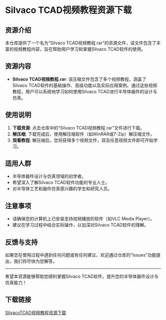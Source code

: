 # Silvaco TCAD视频教程资源下载

## 资源介绍

本仓库提供了一个名为“Silvaco TCAD视频教程.rar”的资源文件，该文件包含了丰富的视频教程内容，旨在帮助用户学习和掌握Silvaco TCAD软件的使用。

## 资源内容

- **Silvaco TCAD视频教程.rar**: 该压缩文件包含了多个视频教程，涵盖了Silvaco TCAD软件的基础操作、高级功能以及实际应用案例。通过这些视频教程，用户可以系统地学习如何使用Silvaco TCAD进行半导体器件的设计与仿真。

## 使用说明

1. **下载资源**: 点击仓库中的“Silvaco TCAD视频教程.rar”文件进行下载。
2. **解压缩**: 下载完成后，使用解压缩软件（如WinRAR或7-Zip）解压缩文件。
3. **观看教程**: 解压缩后，您将获得多个视频文件，双击任意视频文件即可开始学习。

## 适用人群

- 半导体器件设计与仿真领域的初学者。
- 希望深入了解Silvaco TCAD软件功能的专业人士。
- 对半导体工艺和器件仿真感兴趣的学生和研究人员。

## 注意事项

- 请确保您的计算机上已安装支持视频播放的软件（如VLC Media Player）。
- 建议在学习过程中结合实际操作，以加深对Silvaco TCAD软件的理解。

## 反馈与支持

如果您在使用过程中遇到任何问题或有任何建议，欢迎通过仓库的“Issues”功能提出，我们将尽快为您解答。

---

希望本资源能够帮助您顺利掌握Silvaco TCAD软件，提升您的半导体器件设计与仿真能力！

## 下载链接

[SilvacoTCAD视频教程资源下载](https://pan.quark.cn/s/9f0fa45b3766)